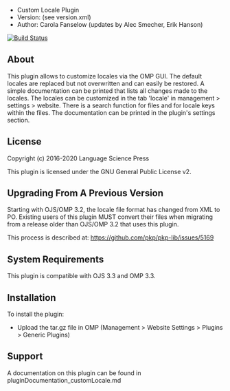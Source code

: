- Custom Locale Plugin
- Version: (see version.xml)
- Author: Carola Fanselow (updates by Alec Smecher, Erik Hanson)

[![Build Status](https://travis-ci.org/pkp/customLocale.svg?branch=stable-3_3_0)](https://travis-ci.org/pkp/customLocale)

About
-----
This plugin allows to customize locales via the OMP GUI. The default locales
are replaced but not overwritten and can easily be restored. A simple
documentation can be printed that lists all changes made to the locales. The
locales can be customized in the tab 'locale' in management > settings >
website. There is a search function for files and for locale keys within the
files. The documentation can be printed in the plugin's settings section.

License
-------
Copyright (c) 2016-2020 Language Science Press

This plugin is licensed under the GNU General Public License v2. 

Upgrading From A Previous Version
---------------------------------
Starting with OJS/OMP 3.2, the locale file format has changed from XML to PO.
Existing users of this plugin MUST convert their files when migrating from
a release older than OJS/OMP 3.2 that uses this plugin.

This process is described at:
https://github.com/pkp/pkp-lib/issues/5169

System Requirements
-------------------
This plugin is compatible with OJS 3.3 and OMP 3.3.

Installation
------------
To install the plugin:
 - Upload the tar.gz file in OMP (Management > Website Settings > Plugins > Generic Plugins)

Support
---------------
A documentation on this plugin can be found in pluginDocumentation_customLocale.md


